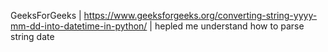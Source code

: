 GeeksForGeeks | https://www.geeksforgeeks.org/converting-string-yyyy-mm-dd-into-datetime-in-python/ | hepled me understand how to parse string date